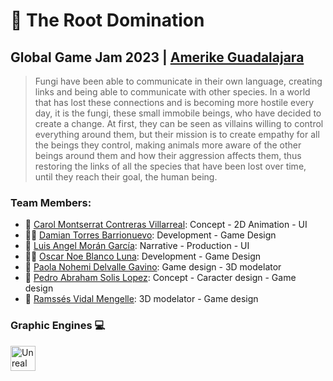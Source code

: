 🍄 The Root Domination
==============================
## Global Game Jam 2023 | [Amerike Guadalajara](https://amerike.edu.mx)
> Fungi have been able to communicate in their own language, creating links and being able to communicate with other species. In a world that has lost these connections and is becoming more hostile every day, it is the fungi, these small immobile beings, who have decided to create a change. At first, they can be seen as villains willing to control everything around them, but their mission is to create empathy for all the beings they control, making animals more aware of the other beings around them and how their aggression affects them, thus restoring the links of all the species that have been lost over time, until they reach their goal, the human being.

### Team Members: 
* 🎨 [Carol Montserrat Contreras Villarreal](http://www.instagram.com/carolcarolaaaa): Concept - 2D Animation - UI
* 👨‍💻 [Damian Torres Barrionuevo](http://www.instagram.com/damian.torres.11): Development - Game Design
* 🎨 [Luis Angel Morán García](http://www.instagram.com/artemis5.10): Narrative - Production - UI
* 👨‍💻 [Oscar Noe Blanco Luna](http://www.instagram.com/unweyqueconoces): Development - Game Design
* 🎨 [Paola Nohemi Delvalle Gavino](http://www.instagram.com/jandelvallegav):  Game design - 3D modelator
* 🎨 [Pedro Abraham Solis Lopez](http://www.instagram.com/abrah.elmago): Concept - Caracter design - Game design
* 🎨 [Ramssés Vidal Mengelle](http://www.instagram.com/ramsses_vm): 3D modelator - Game design

### Graphic Engines 💻
<p align="left">
    <a href="https://www.unrealengine.com/en-US" target="_blank"><img src="https://www.svgrepo.com/show/342328/unreal-engine.svg" width="40" height="40" alt="Unreal Engine" /></a>

